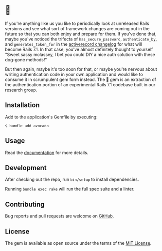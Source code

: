 # 🥑

If you're anything like us you like to periodically look at unreleased Rails
versions and see what sort of framework changes are coming out in the future so
that you can both enjoy and prepare for them. If you've done that, maybe you've
noticed the trifecta of `has_secure_password`, `authenticate_by`, and
`generates_token_for` in the [activerecord changelog] for what will become Rails
7.1. In that case, you've almost definitely thought to yourself "Sweet sassy
molassey, I bet you could DIY a nice auth solution with these dog-gone methods!"

But then again, maybe it's too soon for that, or maybe you're nervous about
writing authentication code in your own application and would like to consume it
in scrumpulent gem form instead. The 🥑 gem is an extraction of the
authentication portion of an experimental Rails 7.1 codebase built in our
research group.

## Installation

Add to the application's Gemfile by executing:

    $ bundle add avocado

## Usage

Read the [documentation] for more details.

## Development

After checking out the repo, run `bin/setup` to install dependencies.

Running `bundle exec rake` will run the full spec suite and a linter.

## Contributing

Bug reports and pull requests are welcome on [GitHub].

## License

The gem is available as open source under the terms of the [MIT License].

[documentation]: https://github.com/tcuwp/avocado/blob/main/docs/USAGE.md
[GitHub]: https://github.com/tcuwp/avocado
[MIT License]: https://opensource.org/licenses/MIT
[Rails]: https://github.com/rails/rails
[activerecord changelog]: https://github.com/rails/rails/blob/main/activerecord/CHANGELOG.md
